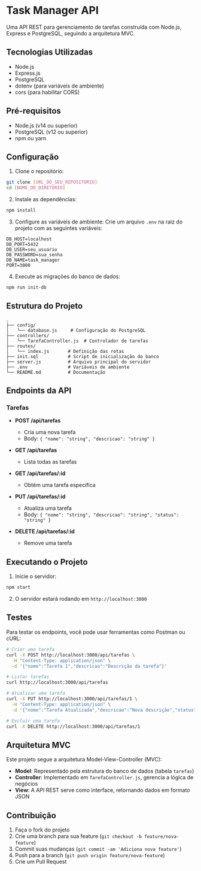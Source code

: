 # Task Manager API

Uma API REST para gerenciamento de tarefas construída com Node.js, Express e PostgreSQL, seguindo a arquitetura MVC.

## Tecnologias Utilizadas

- Node.js
- Express.js
- PostgreSQL
- dotenv (para variáveis de ambiente)
- cors (para habilitar CORS)

## Pré-requisitos

- Node.js (v14 ou superior)
- PostgreSQL (v12 ou superior)
- npm ou yarn

## Configuração

1. Clone o repositório:
```bash
git clone [URL_DO_SEU_REPOSITORIO]
cd [NOME_DO_DIRETORIO]
```

2. Instale as dependências:
```bash
npm install
```

3. Configure as variáveis de ambiente:
Crie um arquivo `.env` na raiz do projeto com as seguintes variáveis:
```env
DB_HOST=localhost
DB_PORT=5432
DB_USER=seu_usuario
DB_PASSWORD=sua_senha
DB_NAME=task_manager
PORT=3000
```

4. Execute as migrações do banco de dados:
```bash
npm run init-db
```

## Estrutura do Projeto

```
.
├── config/
│   └── database.js     # Configuração do PostgreSQL
├── controllers/
│   └── TarefaController.js  # Controlador de tarefas
├── routes/
│   └── index.js       # Definição das rotas
├── init.sql           # Script de inicialização do banco
├── server.js          # Arquivo principal do servidor
├── .env               # Variáveis de ambiente
└── README.md          # Documentação
```

## Endpoints da API

### Tarefas

- **POST /api/tarefas**
  - Cria uma nova tarefa
  - Body: `{ "nome": "string", "descricao": "string" }`

- **GET /api/tarefas**
  - Lista todas as tarefas

- **GET /api/tarefas/:id**
  - Obtém uma tarefa específica

- **PUT /api/tarefas/:id**
  - Atualiza uma tarefa
  - Body: `{ "nome": "string", "descricao": "string", "status": "string" }`

- **DELETE /api/tarefas/:id**
  - Remove uma tarefa

## Executando o Projeto

1. Inicie o servidor:
```bash
npm start
```

2. O servidor estará rodando em `http://localhost:3000`

## Testes

Para testar os endpoints, você pode usar ferramentas como Postman ou cURL:

```bash
# Criar uma tarefa
curl -X POST http://localhost:3000/api/tarefas \
  -H "Content-Type: application/json" \
  -d '{"nome":"Tarefa 1","descricao":"Descrição da tarefa"}'

# Listar tarefas
curl http://localhost:3000/api/tarefas

# Atualizar uma tarefa
curl -X PUT http://localhost:3000/api/tarefas/1 \
  -H "Content-Type: application/json" \
  -d '{"nome":"Tarefa Atualizada","descricao":"Nova descrição","status":"completo"}'

# Excluir uma tarefa
curl -X DELETE http://localhost:3000/api/tarefas/1
```

## Arquitetura MVC

Este projeto segue a arquitetura Model-View-Controller (MVC):

- **Model**: Representado pela estrutura do banco de dados (tabela `tarefas`)
- **Controller**: Implementado em `TarefaController.js`, gerencia a lógica de negócios
- **View**: A API REST serve como interface, retornando dados em formato JSON

## Contribuição

1. Faça o fork do projeto
2. Crie uma branch para sua feature (`git checkout -b feature/nova-feature`)
3. Commit suas mudanças (`git commit -am 'Adiciona nova feature'`)
4. Push para a branch (`git push origin feature/nova-feature`)
5. Crie um Pull Request 